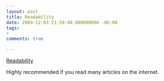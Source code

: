 ```yaml
---
layout: post
title: Readability
date: 2009-12-03 21:59:40.000000000 -06:00
tags:
- 
comments: true

---
```

<p><a href="http://lab.arc90.com/experiments/readability/">Readability</a>
<div class="link_description">
<p>Highly recommended if you read many articles on the internet.</p>
</div>
